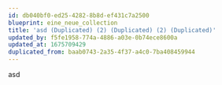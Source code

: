 ```yaml
---
id: db040bf0-ed25-4282-8b8d-ef431c7a2500
blueprint: eine_neue_collection
title: 'asd (Duplicated) (2) (Duplicated) (2) (Duplicated)'
updated_by: f5fe1958-774a-4886-a03e-0b74ece8600a
updated_at: 1675709429
duplicated_from: baab0743-2a35-4f37-a4c0-7ba408459944
---
```

asd